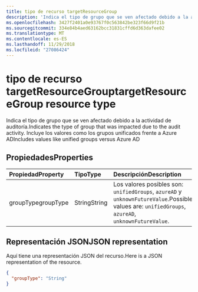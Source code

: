 ```yaml
---
title: tipo de recurso targetResourceGroup
description: 'Indica el tipo de grupo que se ven afectado debido a la actividad de auditoría. Incluye los valores como los grupos unificados frente a Azure AD '
ms.openlocfilehash: 3427f2401a0e93767f0c563842be323f66d9f21b
ms.sourcegitcommit: 334e84b4aed63162bcc31831cffd6d363dafee02
ms.translationtype: MT
ms.contentlocale: es-ES
ms.lasthandoff: 11/29/2018
ms.locfileid: "27086424"
---
```

# <a name="targetresourcegroup-resource-type"></a><span data-ttu-id="32d25-104">tipo de recurso targetResourceGroup</span><span class="sxs-lookup"><span data-stu-id="32d25-104">targetResourceGroup resource type</span></span>
<span data-ttu-id="32d25-105">Indica el tipo de grupo que se ven afectado debido a la actividad de auditoría.</span><span class="sxs-lookup"><span data-stu-id="32d25-105">Indicates the type of group that was impacted due to the audit activity.</span></span> <span data-ttu-id="32d25-106">Incluye los valores como los grupos unificados frente a Azure AD</span><span class="sxs-lookup"><span data-stu-id="32d25-106">Includes values like unified groups versus Azure AD</span></span> 



## <a name="properties"></a><span data-ttu-id="32d25-107">Propiedades</span><span class="sxs-lookup"><span data-stu-id="32d25-107">Properties</span></span>
| <span data-ttu-id="32d25-108">Propiedad</span><span class="sxs-lookup"><span data-stu-id="32d25-108">Property</span></span>     | <span data-ttu-id="32d25-109">Tipo</span><span class="sxs-lookup"><span data-stu-id="32d25-109">Type</span></span>   |<span data-ttu-id="32d25-110">Descripción</span><span class="sxs-lookup"><span data-stu-id="32d25-110">Description</span></span>|
|:---------------|:--------|:----------|
|<span data-ttu-id="32d25-111">groupType</span><span class="sxs-lookup"><span data-stu-id="32d25-111">groupType</span></span>|<span data-ttu-id="32d25-112">String</span><span class="sxs-lookup"><span data-stu-id="32d25-112">String</span></span>| <span data-ttu-id="32d25-113">Los valores posibles son: `unifiedGroups`, `azureAD` y `unknownFutureValue`.</span><span class="sxs-lookup"><span data-stu-id="32d25-113">Possible values are: `unifiedGroups`, `azureAD`, `unknownFutureValue`.</span></span>|

## <a name="json-representation"></a><span data-ttu-id="32d25-114">Representación JSON</span><span class="sxs-lookup"><span data-stu-id="32d25-114">JSON representation</span></span>

<span data-ttu-id="32d25-115">Aquí tiene una representación JSON del recurso.</span><span class="sxs-lookup"><span data-stu-id="32d25-115">Here is a JSON representation of the resource.</span></span>

<!-- {
  "blockType": "resource",
  "optionalProperties": [

  ],
  "@odata.type": "microsoft.graph.targetResourceGroup"
}-->

```json
{
  "groupType": "String"
}

```

<!-- uuid: 8fcb5dbc-d5aa-4681-8e31-b001d5168d79
2015-10-25 14:57:30 UTC -->
<!-- {
  "type": "#page.annotation",
  "description": "targetResourceGroup resource",
  "keywords": "",
  "section": "documentation",
  "tocPath": ""
}-->